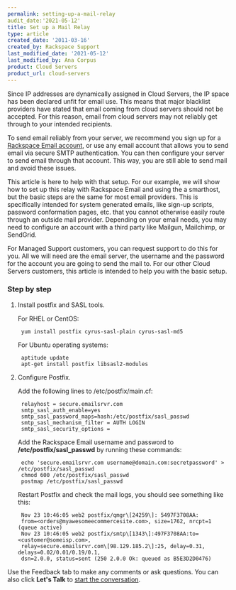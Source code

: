 ```yaml
---
permalink: setting-up-a-mail-relay
audit_date:'2021-05-12'
title: Set up a Mail Relay
type: article
created_date: '2011-03-16'
created_by: Rackspace Support
last_modified_date: '2021-05-12'
last_modified_by: Ana Corpus
product: Cloud Servers
product_url: cloud-servers
---
```


Since IP addresses are dynamically assigned in Cloud Servers, the IP
space has been declared unfit for email use. This means that major
blacklist providers have stated that email coming from cloud servers
should not be accepted. For this reason, email from cloud servers may
not reliably get through to your intended recipients.

To send email reliably from your server, we recommend you
sign up for a [Rackspace Email account](https://www.rackspace.com/email-hosting),
or use any email account that allows you to send email via secure SMTP
authentication. You can then configure your server to send email through
that account. This way, you are still able to send mail and avoid these
issues.

This article is here to help with that setup. For our example, we will
show how to set up this relay with Rackspace Email and using the a
smarthost, but the basic steps are the same for most email providers.
This is specifically intended for system generated emails, like sign-up
scripts, password conformation pages, etc. that you cannot otherwise
easily route through an outside mail provider. Depending on your email
needs, you may need to configure an account with a third party like
Mailgun, Mailchimp, or SendGrid.

For Managed Support customers, you can request support to do this for
you. All we will need are the email server, the username and the
password for the account you are going to send the mail to. For our
other Cloud Servers customers, this article is intended to help you with
the basic setup.

### Step by step

1. Install postfix and SASL tools.

   For RHEL or CentOS:

        yum install postfix cyrus-sasl-plain cyrus-sasl-md5

   For Ubuntu operating systems:

        aptitude update
        apt-get install postfix libsasl2-modules

2. Configure Postfix.

   Add the following lines to /etc/postfix/main.cf:

        relayhost = secure.emailsrvr.com
        smtp_sasl_auth_enable=yes
        smtp_sasl_password_maps=hash:/etc/postfix/sasl_passwd
        smtp_sasl_mechanism_filter = AUTH LOGIN
        smtp_sasl_security_options =

   Add the Rackspace Email username and password to
   **/etc/postfix/sasl\_passwd** by running these commands:

        echo 'secure.emailsrvr.com username@domain.com:secretpassword' > /etc/postfix/sasl_passwd
        chmod 600 /etc/postfix/sasl_passwd
        postmap /etc/postfix/sasl_passwd

   Restart Postfix and check the mail logs, you should see something like
   this:

        Nov 23 10:46:05 web2 postfix/qmgr\[24259\]: 5497F3708AA:
        from=<orders@myawesomeecommercesite.com>, size=1762, nrcpt=1 (queue active)
        Nov 23 10:46:05 web2 postfix/smtp\[1343\]:497F3708AA:to=<customer@someisp.com>,
        relay=secure.emailsrvr.com\[98.129.185.2\]:25, delay=0.31, delays=0.02/0.01/0.19/0.1,
        dsn=2.0.0, status=sent (250 2.0.0 Ok: queued as B5E3D2D0476)

Use the Feedback tab to make any comments or ask questions. You can also click
**Let's Talk** to [start the conversation](https://www.rackspace.com/).


